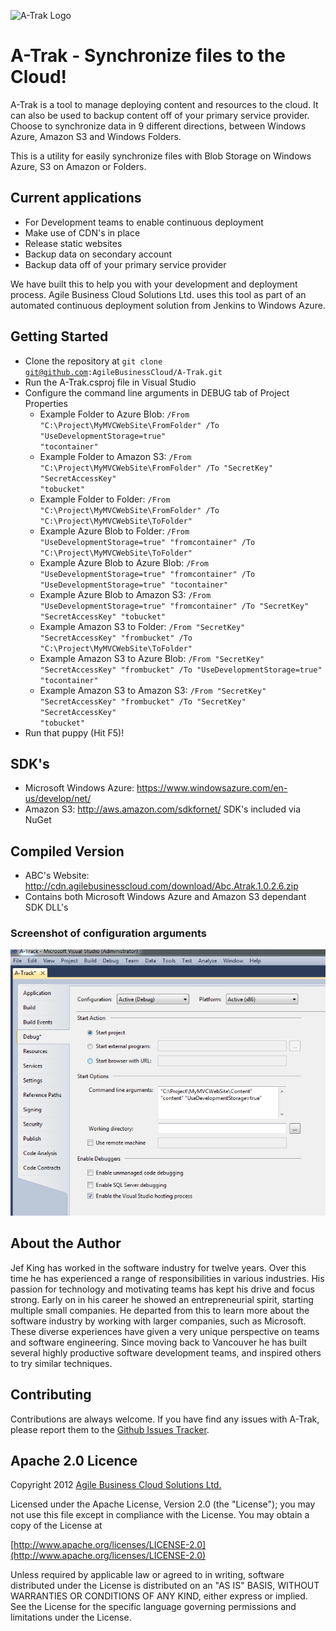 ![A-Trak Logo](https://github.com/jbueza/A-Trak/raw/add_logo/logo.png)

# A-Trak - Synchronize files to the Cloud!

A-Trak is a tool to manage deploying content and resources to the cloud. It can also be used to backup content off of your primary service provider.
Choose to synchronize data in 9 different directions, between Windows Azure, Amazon S3 and Windows Folders.

This is a utility for easily synchronize files with Blob Storage on Windows Azure, S3 on Amazon or Folders.

## Current applications

* For Development teams to enable continuous deployment
* Make use of CDN's in place
* Release static websites
* Backup data on secondary account
* Backup data off of your primary service provider

We have built this to help you with your development and deployment process. Agile Business Cloud Solutions Ltd. uses this tool as part of an automated continuous deployment solution from Jenkins to Windows Azure.


## Getting Started

* Clone the repository at <code>git clone git@github.com:AgileBusinessCloud/A-Trak.git</code>
* Run the A-Trak.csproj file in Visual Studio
* Configure the command line arguments in DEBUG tab of Project Properties
  * Example Folder to Azure Blob: <code>/From "C:\Project\MyMVCWebSite\FromFolder" /To "UseDevelopmentStorage=true" "tocontainer"</code>
  * Example Folder to Amazon S3: <code>/From "C:\Project\MyMVCWebSite\FromFolder" /To "SecretKey" "SecretAccessKey" "tobucket"</code>
  * Example Folder to Folder: <code>/From "C:\Project\MyMVCWebSite\FromFolder" /To "C:\Project\MyMVCWebSite\ToFolder"</code>
  * Example Azure Blob to Folder: <code>/From "UseDevelopmentStorage=true" "fromcontainer" /To "C:\Project\MyMVCWebSite\ToFolder"</code>
  * Example Azure Blob to Azure Blob: <code>/From "UseDevelopmentStorage=true" "fromcontainer" /To "UseDevelopmentStorage=true" "tocontainer"</code>
  * Example Azure Blob to Amazon S3: <code>/From "UseDevelopmentStorage=true" "fromcontainer" /To "SecretKey" "SecretAccessKey" "tobucket"</code>
  * Example Amazon S3 to Folder: <code>/From "SecretKey" "SecretAccessKey" "frombucket" /To "C:\Project\MyMVCWebSite\ToFolder"</code>
  * Example Amazon S3 to Azure Blob: <code>/From "SecretKey" "SecretAccessKey" "frombucket" /To  "UseDevelopmentStorage=true" "tocontainer"</code>
  * Example Amazon S3 to Amazon S3: <code>/From "SecretKey" "SecretAccessKey" "frombucket" /To "SecretKey" "SecretAccessKey" "tobucket"</code>
* Run that puppy (Hit F5)!

## SDK's
* Microsoft Windows Azure: https://www.windowsazure.com/en-us/develop/net/
* Amazon S3: http://aws.amazon.com/sdkfornet/
SDK's included via NuGet

## Compiled Version
* ABC's Website: http://cdn.agilebusinesscloud.com/download/Abc.Atrak.1.0.2.6.zip
* Contains both Microsoft Windows Azure and Amazon S3 dependant SDK DLL's

### Screenshot of configuration arguments

![A-Trak Configuration](https://github.com/AgileBusinessCloud/A-Trak/raw/master/Config.PNG)

## About the Author

Jef King has worked in the software industry for twelve years. Over this time he has experienced a range of responsibilities in various industries. His passion for technology and motivating teams has kept his drive and focus strong. Early on in his career he showed an entrepreneurial spirit, starting multiple small companies. He departed from this to learn more about the software industry by working with larger companies, such as Microsoft. These diverse experiences have given a very unique perspective on teams and software engineering. Since moving back to Vancouver he has built several highly productive software development teams, and inspired others to try similar techniques.

## Contributing

Contributions are always welcome. If you have find any issues with A-Trak, please report them to the [Github Issues Tracker](https://github.com/AgileBusinessCloud/A-Trak/issues?sort=created&direction=desc&state=open).

## Apache 2.0 Licence

Copyright 2012 [Agile Business Cloud Solutions Ltd.](http://www.agilebusinesscloud.com)

Licensed under the Apache License, Version 2.0 (the "License"); you may not use this file except in compliance with the License. You may obtain a copy of the License at

[http://www.apache.org/licenses/LICENSE-2.0](http://www.apache.org/licenses/LICENSE-2.0)

Unless required by applicable law or agreed to in writing, software distributed under the License is distributed on an "AS IS" BASIS, WITHOUT WARRANTIES OR CONDITIONS OF ANY KIND, either express or implied. See the License for the specific language governing permissions and limitations under the License.

